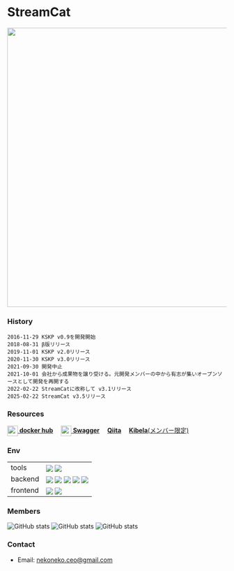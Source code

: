 # StreamCat
<img src="https://github.com/user-attachments/assets/48d74728-42a5-468a-b516-fd8d194e91e9" width="640">

### History
```
2016-11-29 KSKP v0.9を開発開始
2018-08-31 β版リリース
2019-11-01 KSKP v2.0リリース
2020-11-30 KSKP v3.0リリース
2021-09-30 開発中止
2021-10-01 会社から成果物を譲り受ける。元開発メンバーの中から有志が集いオープンソースとして開発を再開する
2022-02-22 StreamCatに改称して v3.1リリース
2025-02-22 StreamCat v3.5リリース
```

### Resources
[<img valign=middle width=24 height=24 src="https://unpkg.com/simple-icons@v14/icons/docker.svg"/> **docker hub**](https://hub.docker.com/repositories/sabanyan)　
[<img valign=middle width=24 height=24 src="https://unpkg.com/simple-icons@v14/icons/swagger.svg"/> **Swagger**](https://app.swaggerhub.com/apis/sabanyansoft/StreamCat/v0.0.0#/)　
[**Qiita**](https://qiita.com/hiro80)　
[**Kibela**(メンバー限定)](https://sabanyan.kibe.la/)


### Env

|  |  |
----|---- 
| tools | <img src="https://img.shields.io/badge/-Docker-EEE.svg?logo=docker&style=flat"  valign="bottom"> <img src="https://img.shields.io/badge/-Visual%20Studio%20Code-007ACC.svg?logo=visual-studio-code&style=flat" valign="bottom"> |
| backend | <img src="https://img.shields.io/badge/-Python-F9DC3E.svg?logo=python&style=flat" valign="bottom"> <img src="https://img.shields.io/badge/-FastAPI-009688.svg?logo=fastapi&style=flat" valign="bottom"> <img src="https://img.shields.io/badge/-SQLAlchemy-D71F00.svg?logo=sqlalchemy&style=flat" valign="bottom"> <img src="https://img.shields.io/badge/-PostgreSQL-336791.svg?logo=postgresql&style=flat" valign="bottom"> <img src="https://img.shields.io/badge/-nysol_python-7E4980.svg?&style=flat" valign="bottom"> |
| frontend | <img src="https://img.shields.io/badge/-TypeScript-007ACC.svg?logo=typescript&style=flat" valign="bottom"> <img src="https://img.shields.io/badge/-React-555.svg?logo=react&style=flat" valign="bottom"> |

### Members
  ![GitHub stats](https://github-readme-stats.vercel.app/api?username=hiroshi80&show_icons=true&theme=default) ![GitHub stats](https://github-readme-stats.vercel.app/api?username=Kentaro-Yamada&show_icons=true&theme=default) ![GitHub stats](https://github-readme-stats.vercel.app/api?username=RyoTani0210&show_icons=true&theme=default)

### Contact
- Email: [nekoneko.ceo@gmail.com](mailto:nekoneko.ceo@gmail.com)
